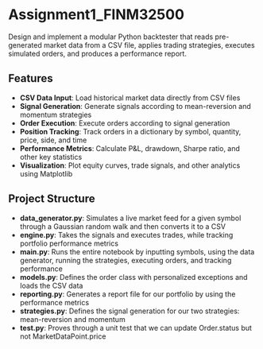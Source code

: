 # Assignment1_FINM32500
Design and implement a modular Python backtester that reads pre-generated market data from a CSV file, applies trading strategies, executes simulated orders, and produces a performance report.
## Features
* **CSV Data Input**: Load historical market data directly from CSV files
* **Signal Generation**: Generate signals according to mean-reversion and momentum strategies
* **Order Execution**: Execute orders according to signal generation
* **Position Tracking**: Track orders in a dictionary by symbol, quantity, price, side, and time
* **Performance Metrics**: Calculate P&L, drawdown, Sharpe ratio, and other key statistics
* **Visualization**: Plot equity curves, trade signals, and other analytics using Matplotlib

## Project Structure
* **data_generator.py**: Simulates a live market feed for a given symbol through a Gaussian random walk and then converts it to a CSV
* **engine.py**: Takes the signals and executes trades, while tracking portfolio performance metrics
* **main.py**: Runs the entire notebook by inputting symbols, using the data generator, running the strategies, executing orders, and tracking performance
* **models.py**: Defines the order class with personalized exceptions and loads the CSV data
* **reporting.py**: Generates a report file for our portfolio by using the performance metrics
* **strategies.py**: Defines the signal generation for our two strategies: mean-reversion and momentum
* **test.py**: Proves through a unit test that we can update Order.status but not MarketDataPoint.price